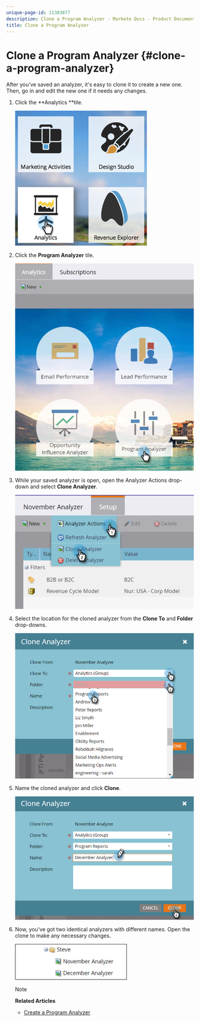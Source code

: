 ```yaml
---
unique-page-id: 11383877
description: Clone a Program Analyzer - Marketo Docs - Product Documentation
title: Clone a Program Analyzer
---
```


# Clone a Program Analyzer {#clone-a-program-analyzer}

After you've saved an analyzer, it's easy to clone it to create a new one. Then, go in and edit the new one if it needs any changes.

1. Click the **Analytics **tile.

   ![](assets/2017-05-01-08-20-37.png)

1. Click the **Program Analyzer** tile.

   ![](assets/program-analyzer-icon-hand.png)

1. While your saved analyzer is open, open the Analyzer Actions drop-down and select **Clone Analyzer**.

   ![](assets/image2016-10-31-16-3a12-3a6.png)

1. Select the location for the cloned analyzer from the **Clone To** and **Folder** drop-downs.

   ![](assets/image2016-10-31-16-3a13-3a42.png)

1. Name the cloned analyzer and click **Clone**.

   ![](assets/image2016-10-31-16-3a15-3a15.png)

1. Now, you've got two identical analyzers with different names. Open the clone to make any necessary changes.

   ![](assets/image2016-10-31-16-3a17-3a11.png)

   >[!NOTE]
   >
   >**Related Articles**
   >
   >    
   >    
   >    * [Create a Program Analyzer](create-a-program-analyzer.md)
   >    
   >


